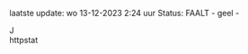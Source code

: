 laatste update: 
wo 13-12-2023  2:24   uur 
Status: FAALT - geel - 
<div class="service R">J</div><div class="service Y">httpstat</div>